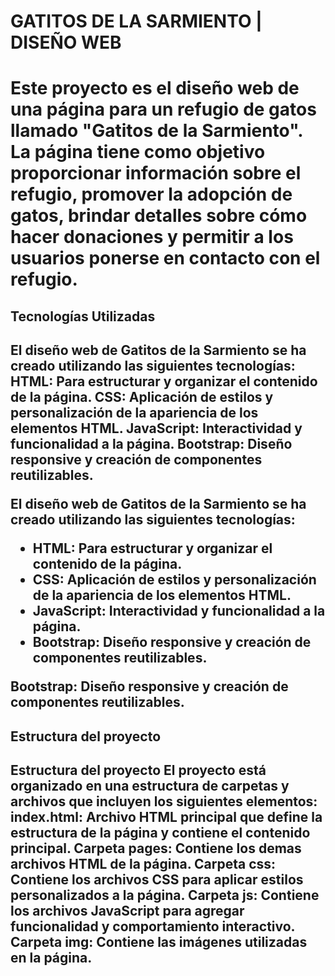 <h1>GATITOS DE LA SARMIENTO | DISEÑO WEB<h1>
<p>Este proyecto es el diseño web de una página para un refugio de gatos llamado "Gatitos de la Sarmiento". La página tiene como objetivo proporcionar información sobre el refugio, promover la adopción de gatos, brindar detalles sobre cómo hacer donaciones y permitir a los usuarios ponerse en contacto con el refugio.</p>

<h2>Tecnologías Utilizadas<h2>
<p>El diseño web de Gatitos de la Sarmiento se ha creado utilizando las siguientes tecnologías:
HTML: Para estructurar y organizar el contenido de la página.
CSS: Aplicación de estilos y personalización de la apariencia de los elementos HTML.
JavaScript: Interactividad y funcionalidad a la página.
Bootstrap: Diseño responsive y creación de componentes reutilizables.</p>
<p>El diseño web de Gatitos de la Sarmiento se ha creado utilizando las siguientes tecnologías:</p>
<ul>
<li> HTML: Para estructurar y organizar el contenido de la página.</li>
<li> CSS: Aplicación de estilos y personalización de la apariencia de los elementos HTML.</li>
<li> JavaScript: Interactividad y funcionalidad a la página.</li>
<li> Bootstrap: Diseño responsive y creación de componentes reutilizables. </li>
</ul>




Bootstrap: Diseño responsive y creación de componentes reutilizables.

<h2>Estructura del proyecto<h2>
Estructura del proyecto
El proyecto está organizado en una estructura de carpetas y archivos que incluyen los siguientes elementos:
index.html: Archivo HTML principal que define la estructura de la página y contiene el contenido principal.
Carpeta pages: Contiene los demas archivos HTML de la página.
Carpeta css: Contiene los archivos CSS para aplicar estilos personalizados a la página.
Carpeta js: Contiene los archivos JavaScript para agregar funcionalidad y comportamiento interactivo.
Carpeta img: Contiene las imágenes utilizadas en la página.